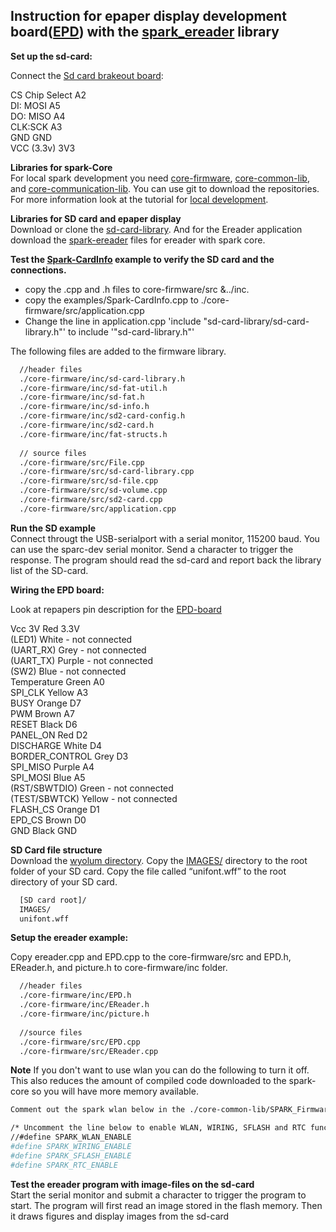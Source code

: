 ## Instruction for epaper display development board([EPD](http://www.adafruit.com/products/1346)) with the [spark_ereader](https://github.com/androw72/spark-ereader) library

__Set up the sd-card:__

Connect the [Sd card brakeout board](https://learn.adafruit.com/adafruit-micro-sd-breakout-board-card-tutorial):

CS Chip Select A2  
DI: MOSI A5  
DO: MISO A4  
CLK:SCK A3  
GND GND  
VCC (3.3v) 3V3  
  

__Libraries for spark-Core__  
 For local spark development you need [core-firmware](https://github.com/spark/core-firmware.git), [core-common-lib](https://github.com/spark/core-common-lib.git), and [core-communication-lib](https://github.com/spark/core-communication-lib.git). You can use git to download the repositories. For more information look at the tutorial for [local development](http://community.spark.io/t/local-development-and-gdb-debugging-with-netbeans-a-step-by-step-guide/7829).  

__Libraries for SD card and epaper display__  
Download or clone the [sd-card-library](https://github.com/mumblepins/sd-card-library). And for the Ereader application download the [spark-ereader](https://github.com/androw72/spark-ereader.git) files for ereader with spark core.    


__Test the [Spark-CardInfo](https://github.com/mumblepins/sd-card-library/blob/master/firmware/examples/Spark-CardInfo.cpp) example to verify the SD card and the connections.__

 - copy the .cpp and .h files to core-firmware/src &../inc. 
 - copy the examples/Spark-CardInfo.cpp to ./core-firmware/src/application.cpp
 - Change the line in application.cpp 'include "sd-card-library/sd-card-library.h"' to include '"sd-card-library.h"'  

The following files are added to the firmware library.
 
```sh 
  //header files
  ./core-firmware/inc/sd-card-library.h
  ./core-firmware/inc/sd-fat-util.h
  ./core-firmware/inc/sd-fat.h
  ./core-firmware/inc/sd-info.h
  ./core-firmware/inc/sd2-card-config.h
  ./core-firmware/inc/sd2-card.h
  ./core-firmware/inc/fat-structs.h
  
  // source files
  ./core-firmware/src/File.cpp
  ./core-firmware/src/sd-card-library.cpp
  ./core-firmware/src/sd-file.cpp
  ./core-firmware/src/sd-volume.cpp
  ./core-firmware/src/sd2-card.cpp
  ./core-firmware/src/application.cpp
```

__Run the SD example__  
Connect througt the USB-serialport with a serial monitor, 115200 baud. You can use the sparc-dev serial monitor. Send a character to trigger the response. The program should read the sd-card and report back the library list of the SD-card.


__Wiring the EPD board:__

Look at repapers pin description for the [EPD-board](http://repaper.org/doc/extension_board.html)

Vcc 3V Red 3.3V  
(LED1) White - not connected  
(UART_RX) Grey - not connected  
(UART_TX) Purple - not connected  
(SW2) Blue - not connected  
Temperature Green A0  
SPI_CLK Yellow A3  
BUSY Orange D7  
PWM Brown A7  
RESET Black D6  
PANEL_ON Red D2  
DISCHARGE White D4  
BORDER_CONTROL Grey D3  
SPI_MISO Purple A4  
SPI_MOSI Blue A5  
(RST/SBWTDIO) Green - not connected  
(TEST/SBWTCK) Yellow - not connected  
FLASH_CS Orange D1  
EPD_CS Brown D0  
GND Black GND  

__SD Card file structure__  
Download the [wyolum directory](https://github.com/wyolum/EPD).  Copy the [IMAGES/](https://github.com/wyolum/EPD/tree/master/libraries/EReader/examples/IMAGES) directory to the root folder of your SD card.  Copy the file called “unifont.wff” to the root directory of your SD card. 

```sh 
  [SD card root]/
  IMAGES/
  unifont.wff
```


__Setup the ereader example:__

Copy ereader.cpp and EPD.cpp to the core-firmware/src and EPD.h, EReader.h, and picture.h to core-firmware/inc folder.  


```sh 
  //header files
  ./core-firmware/inc/EPD.h
  ./core-firmware/inc/EReader.h
  ./core-firmware/inc/picture.h
  
  //source files
  ./core-firmware/src/EPD.cpp
  ./core-firmware/src/EReader.cpp
```

__Note__
If you don't want to use wlan you can do the following to turn it off. This also reduces the amount of compiled code downloaded to the spark-core so you will have more memory available.
```sh 
Comment out the spark wlan below in the ./core-common-lib/SPARK_Firmware_Driver/inc/platform_config.h

/* Uncomment the line below to enable WLAN, WIRING, SFLASH and RTC functionality */
//#define SPARK_WLAN_ENABLE
#define SPARK_WIRING_ENABLE
#define SPARK_SFLASH_ENABLE
#define SPARK_RTC_ENABLE
```

__Test the ereader program with image-files on the sd-card__  
Start the serial monitor  and submit a character to trigger the program to start. The program will first read an image stored in the flash memory. Then it draws figures and display images from the sd-card




